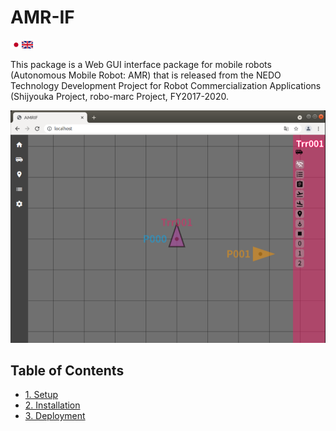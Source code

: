 ﻿# AMR-IF

<a href="index"><img src="figs/ja.png"></a><img src="figs/en.png">

This package is a Web GUI interface package for mobile robots (Autonomous Mobile Robot: AMR) that is released from the NEDO Technology Development Project for Robot Commercialization Applications (Shijyouka Project, robo-marc Project, FY2017-2020.

<img src="figs/amr-if-ui_00.png">

## Table of Contents

- [1. Setup](setup_en)
- [2. Installation](install_en)
- [3. Deployment](deproy)

